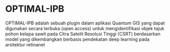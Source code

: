 # OPTIMAL-IPB

OPTIMAL-IPB adalah sebuah plugin dalam aplikasi Quantum GIS yang dapat digunakan secara terbuka (open access) untuk mengidentifikasi objek tajuk pohon kelapa sawit pada Citra Satelit Resolusi Tinggi (CSRT) berdasarkan model yang dikembangkan berbasis pendekatan deep learning pada arsitektur retinanet
